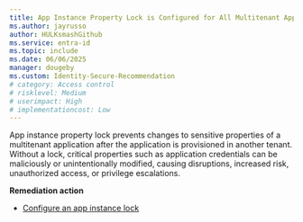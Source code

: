 ```yaml
---
title: App Instance Property Lock is Configured for All Multitenant Applications    
ms.author: jayrusso
author: HULKsmashGithub
ms.service: entra-id
ms.topic: include
ms.date: 06/06/2025
manager: dougeby
ms.custom: Identity-Secure-Recommendation
# category: Access control
# risklevel: Medium
# userimpact: High
# implementationcost: Low
---
```

App instance property lock prevents changes to sensitive properties of a multitenant application after the application is provisioned in another tenant. Without a lock, critical properties such as application credentials can be maliciously or unintentionally modified, causing disruptions, increased risk, unauthorized access, or privilege escalations.

**Remediation action**

- [Configure an app instance lock](../../identity-platform/howto-configure-app-instance-property-locks.md#configure-an-app-instance-lock)   
